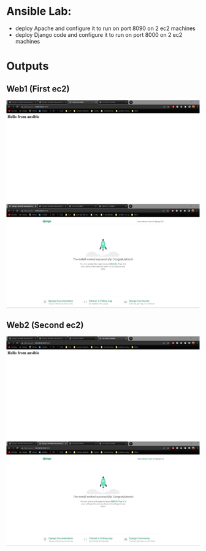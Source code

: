 # Ansible Lab:
- deploy Apache and configure it to run on port 8090 on 2 ec2 machines
- deploy Django code and configure it to run on port 8000 on 2 ec2 machines

 # Outputs
 ## Web1 (First ec2)
 ![web1_ec2 Apache](https://github.com/moe-Ali/ITI_Ansible/blob/main/Day1-Lab/Screenshots/web1_apache.png)
 ![web1_ec2 Django](https://github.com/moe-Ali/ITI_Ansible/blob/main/Day1-Lab/Screenshots/web1_django.png)

 ## Web2 (Second ec2)
 ![web2_ec2 Apache](https://github.com/moe-Ali/ITI_Ansible/blob/main/Day1-Lab/Screenshots/web2_apache.png)
 ![web2_ec2 Django](https://github.com/moe-Ali/ITI_Ansible/blob/main/Day1-Lab/Screenshots/web2_django.png)
